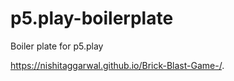 # p5.play-boilerplate
Boiler plate for p5.play


https://nishitaggarwal.github.io/Brick-Blast-Game-/.
